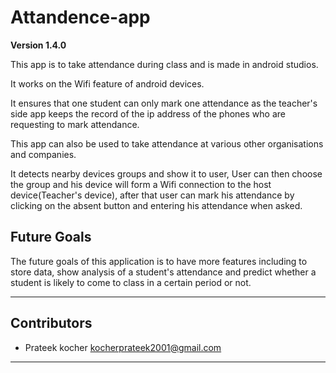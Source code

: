 # Attandence-app

**Version 1.4.0**

This app is to take attendance during class and is made in android studios.

It works on the Wifi feature of android devices.

It ensures that one student can only mark one attendance as the teacher's side app keeps the record of the ip address of the phones who are requesting to mark attendance.

This app can also be used to take attendance at various other organisations and companies.

It detects nearby devices groups and show it to user, User can then choose the group and his device will form a Wifi connection to the host device(Teacher's device),
after that user can mark his attendance by clicking on the absent button and entering his attendance when asked.
 
Future Goals
--
The future goals of this application is to have more features including to store data, show analysis of a student's attendance and predict whether a student is likely to come to class in a certain period or not.

 ---
 ## Contributors
 
 - Prateek kocher
 <kocherprateek2001@gmail.com>
 ---
